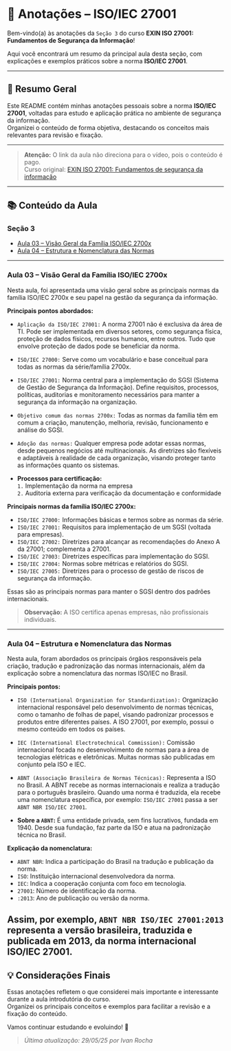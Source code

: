 # 📒 Anotações – ISO/IEC 27001

Bem-vindo(a) às anotações da ``Seção 3`` do curso **EXIN ISO 27001: Fundamentos de Segurança da Informação**!

Aqui você encontrará um resumo da principal aula desta seção, com explicações e exemplos práticos sobre a norma **ISO/IEC 27001**.

---

## 📝 Resumo Geral

Este README contém minhas anotações pessoais sobre a norma **ISO/IEC 27001**, voltadas para estudo e aplicação prática no ambiente de segurança da informação.  
Organizei o conteúdo de forma objetiva, destacando os conceitos mais relevantes para revisão e fixação.

---

> **Atenção:** O link da aula não direciona para o vídeo, pois o conteúdo é pago.  
> Curso original: [EXIN ISO 27001: Fundamentos de segurança da informação](https://www.udemy.com/course/exin-iso-27001-information-security-foundation/)

---

## 📚 Conteúdo da Aula

### Seção 3

- [Aula 03 – Visão Geral da Família ISO/IEC 2700x](#aula-03--visão-geral-da-família-isoiec-2700x)
- [Aula 04 – Estrutura e Nomenclatura das Normas](#aula-04--estrutura-e-nomenclatura-das-normas)

---

### Aula 03 – Visão Geral da Família ISO/IEC 2700x

Nesta aula, foi apresentada uma visão geral sobre as principais normas da família ISO/IEC 2700x e seu papel na gestão da segurança da informação.

**Principais pontos abordados:**

- ``Aplicação da ISO/IEC 27001:`` A norma 27001 não é exclusiva da área de TI. Pode ser implementada em diversos setores, como segurança física, proteção de dados físicos, recursos humanos, entre outros. Tudo que envolve proteção de dados pode se beneficiar da norma.

- ``ISO/IEC 27000:`` Serve como um vocabulário e base conceitual para todas as normas da série/família 2700x.

- ``ISO/IEC 27001:`` Norma central para a implementação do SGSI (Sistema de Gestão de Segurança da Informação). Define requisitos, processos, políticas, auditorias e monitoramento necessários para manter a segurança da informação na organização.

- ``Objetivo comum das normas 2700x:`` Todas as normas da família têm em comum a criação, manutenção, melhoria, revisão, funcionamento e análise do SGSI.

- ``Adoção das normas:`` Qualquer empresa pode adotar essas normas, desde pequenos negócios até multinacionais. As diretrizes são flexíveis e adaptáveis à realidade de cada organização, visando proteger tanto as informações quanto os sistemas.

- **Processos para certificação:**  
  ``1.`` Implementação da norma na empresa  
  ``2.`` Auditoria externa para verificação da documentação e conformidade

**Principais normas da família ISO/IEC 2700x:**

- ``ISO/IEC 27000:`` Informações básicas e termos sobre as normas da série.
- ``ISO/IEC 27001:`` Requisitos para implementação de um SGSI (voltada para empresas).
- ``ISO/IEC 27002:`` Diretrizes para alcançar as recomendações do Anexo A da 27001; complementa a 27001.
- ``ISO/IEC 27003:`` Diretrizes específicas para implementação do SGSI.
- ``ISO/IEC 27004:`` Normas sobre métricas e relatórios do SGSI.
- ``ISO/IEC 27005:`` Diretrizes para o processo de gestão de riscos de segurança da informação.

Essas são as principais normas para manter o SGSI dentro dos padrões internacionais.

> **Observação:** A ISO certifica apenas empresas, não profissionais individuais.

---

### Aula 04 – Estrutura e Nomenclatura das Normas

Nesta aula, foram abordados os principais órgãos responsáveis pela criação, tradução e padronização das normas internacionais, além da explicação sobre a nomenclatura das normas ISO/IEC no Brasil.

**Principais pontos:**

- ``ISO (International Organization for Standardization):`` Organização internacional responsável pelo desenvolvimento de normas técnicas, como o tamanho de folhas de papel, visando padronizar processos e produtos entre diferentes países. A ISO 27001, por exemplo, possui o mesmo conteúdo em todos os países.

- ``IEC (International Electrotechnical Commission):`` Comissão internacional focada no desenvolvimento de normas para a área de tecnologias elétricas e eletrônicas. Muitas normas são publicadas em conjunto pela ISO e IEC.

- ``ABNT (Associação Brasileira de Normas Técnicas):`` Representa a ISO no Brasil. A ABNT recebe as normas internacionais e realiza a tradução para o português brasileiro. Quando uma norma é traduzida, ela recebe uma nomenclatura específica, por exemplo: `ISO/IEC 27001` passa a ser `ABNT NBR ISO/IEC 27001`.

- **Sobre a ``ABNT``:** É uma entidade privada, sem fins lucrativos, fundada em 1940. Desde sua fundação, faz parte da ISO e atua na padronização técnica no Brasil.

**Explicação da nomenclatura:**

- `ABNT NBR`: Indica a participação do Brasil na tradução e publicação da norma.
- `ISO`: Instituição internacional desenvolvedora da norma.
- `IEC`: Indica a cooperação conjunta com foco em tecnologia.
- `27001`: Número de identificação da norma.
- `:2013`: Ano de publicação ou versão da norma.

Assim, por exemplo, `ABNT NBR ISO/IEC 27001:2013` representa a versão brasileira, traduzida e publicada em 2013, da norma internacional ISO/IEC 27001.
---

## 💡 Considerações Finais

Essas anotações refletem o que considerei mais importante e interessante durante a aula introdutória do curso.  
Organizei os principais conceitos e exemplos para facilitar a revisão e a fixação do conteúdo.

Vamos continuar estudando e evoluindo! 🚀

> _Última atualização: 29/05/25 por Ivan Rocha_